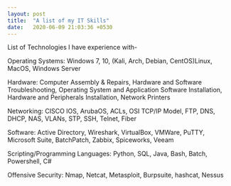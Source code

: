 ```yaml
---
layout: post
title:  "A list of my IT Skills"
date:   2020-06-09 21:03:36 +0530
---
```

List of Technologies I have experience with-

Operating Systems: Windows 7, 10, (Kali, Arch, Debian, CentOS)Linux, MacOS, Windows Server

Hardware: Computer Assembly & Repairs, Hardware and Software Troubleshooting, Operating System and Application Software Installation, Hardware and Peripherals Installation, Network Printers

Networking: CISCO IOS, ArubaOS, ACLs, OSI TCP/IP Model, FTP, DNS, DHCP, NAS, VLANs, STP, SSH, Telnet, Fiber

Software: Active Directory, Wireshark, VirtualBox, VMWare, PuTTY, Microsoft Suite, BatchPatch, Zabbix, Spiceworks, Veeam

Scripting/Programming Languages: Python, SQL, Java, Bash, Batch, Powershell, C#

Offensive Security: Nmap, Netcat, Metasploit, Burpsuite, hashcat, Nessus
